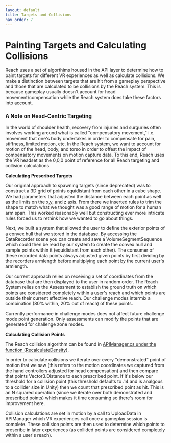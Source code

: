 ```yaml
---
layout: default
title: Targets and Collisions
nav_order: 7
---
```


# Painting Targets and Calculating Collisions

Reach uses a set of algorthims housed in the API layer to determine how to paint targets for different VR experiences as well as calculate collisions. We make a distinction between targets that are hit from a gameplay perspective and those that are calculated to be collisions by the Reach system. This is because gameplay usually doesn't account for head movement/compensation while the Reach system does take these factors into account.

### A Note on Head-Centric Targeting

In the world of shoulder health, recovery from injuries and surguries often involves working around what is called "compensatory movement," i.e. movement that one's body undertakes in order to compensate for pain, stiffness, limited motion, etc. In the Reach system, we want to account for motion of the head, body, and torso in order to offest the impact of compensatory movements on motion capture data. To this end, Reach uses the VR headset as the 0,0,0 point of reference for all Reach targeting and collision calculations.

**Calculating Prescribed Targets**

Our original approach to spawning targets (since deprecated) was to construct a 3D grid of points equidistant from each other in a cube shape. We had parameters that adjusted the distance between each point as well as the limits on the x,y, and z axis. From there we inserted rules to trim the shape to match what we thought was a good range of motion for a human arm span. This worked reasonably well but constructing ever more intricate rules forced us to rethink how we wanted to go about things. 

Next, we built a system that allowed the user to define the exterior points of a convex hull that we stored in the database. By accessing the DataRecorder scene you can create and save a VolumeSegmentSequence which could then be read by our system to create the convex hull and sample points within it (equidistant from each other). The consumer of these recorded data points always adjusted given points by first dividing by the recorders armlength before multiplying each point by the current user's armlength.

Our current approach relies on receiving a set of coordinates from the database that are then displayed to the user in random order. The Reach System relies on the Assessment to establish the ground truth on which points are considered completely within a user's reach and which points are outside their current effective reach. Our challenge modes intermix a combination (80% within, 20% out of reach) of these points. 

Currently performance in challenge modes does not affect future challenge mode point generation. Only assessments can modify the points that are generated for challenge zone modes. 


**Calculating Collision Points**

The Reach collision algorithm can be found in [APIManager.cs under the function (RecalculateDensity)](https://github.com/TriadLabs/Reach-Shoulder-Health-Unity/blob/c102e6e26879d98ecd69e1d262cb2cd0dac3e69c/Assets/APIManager.cs).

In order to calculate collisions we iterate over every "demonstrated" point of motion that we saw (this refers to the motion coordinates we captured from the hand controllers adjusted for head compensation) and then compare that points Vector3.Distance to each prescribed point. If it's below our threshold for a collision point (this threshold defaults to .14 and is analgous to a collider size in Unity) then we count that prescribed point as hit. This is an N squared operation (since we iterate over both demonstrated and prescribed points) which makes it time consuming so there's room for improvement here. 

Collision calculations are set in motion by a call to UploadData in APIManager which VR experiences call once a gameplay session is complete. These collision points are then used to determine which points to prescribe in later experiences (as collided points are considered completely within a user's reach).

